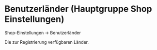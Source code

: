 # Benutzerländer (Hauptgruppe Shop Einstellungen)

Shop-Einstellungen → Benutzerländer

Die zur Registrierung verfügbaren Länder.